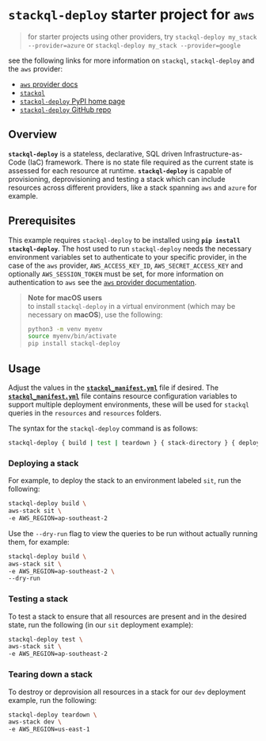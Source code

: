 # `stackql-deploy` starter project for `aws`

> for starter projects using other providers, try `stackql-deploy my_stack --provider=azure` or `stackql-deploy my_stack --provider=google`

see the following links for more information on `stackql`, `stackql-deploy` and the `aws` provider:

- [`aws` provider docs](https://stackql.io/registry/aws)
- [`stackql`](https://github.com/stackql/stackql)
- [`stackql-deploy` PyPI home page](https://pypi.org/project/stackql-deploy/)
- [`stackql-deploy` GitHub repo](https://github.com/stackql/stackql-deploy)

## Overview

__`stackql-deploy`__ is a stateless, declarative, SQL driven Infrastructure-as-Code (IaC) framework.  There is no state file required as the current state is assessed for each resource at runtime.  __`stackql-deploy`__ is capable of provisioning, deprovisioning and testing a stack which can include resources across different providers, like a stack spanning `aws` and `azure` for example.  

## Prerequisites

This example requires `stackql-deploy` to be installed using __`pip install stackql-deploy`__.  The host used to run `stackql-deploy` needs the necessary environment variables set to authenticate to your specific provider, in the case of the `aws` provider, `AWS_ACCESS_KEY_ID`, `AWS_SECRET_ACCESS_KEY` and optionally `AWS_SESSION_TOKEN` must be set, for more information on authentication to `aws` see the [`aws` provider documentation](https://aws.stackql.io/providers/aws).

> __Note for macOS users__  
> to install `stackql-deploy` in a virtual environment (which may be necessary on __macOS__), use the following:
> ```bash
> python3 -m venv myenv
> source myenv/bin/activate
> pip install stackql-deploy
> ```

## Usage

Adjust the values in the [__`stackql_manifest.yml`__](stackql_manifest.yml) file if desired.  The [__`stackql_manifest.yml`__](stackql_manifest.yml) file contains resource configuration variables to support multiple deployment environments, these will be used for `stackql` queries in the `resources` and `resources` folders.  

The syntax for the `stackql-deploy` command is as follows:

```bash
stackql-deploy { build | test | teardown } { stack-directory } { deployment environment} [ optional flags ]
``` 

### Deploying a stack

For example, to deploy the stack to an environment labeled `sit`, run the following:

```bash
stackql-deploy build \
aws-stack sit \
-e AWS_REGION=ap-southeast-2
```

Use the `--dry-run` flag to view the queries to be run without actually running them, for example:

```bash
stackql-deploy build \
aws-stack sit \
-e AWS_REGION=ap-southeast-2 \
--dry-run
```

### Testing a stack

To test a stack to ensure that all resources are present and in the desired state, run the following (in our `sit` deployment example):

```bash
stackql-deploy test \
aws-stack sit \
-e AWS_REGION=ap-southeast-2
```

### Tearing down a stack

To destroy or deprovision all resources in a stack for our `dev` deployment example, run the following:

```bash
stackql-deploy teardown \
aws-stack dev \
-e AWS_REGION=us-east-1
```